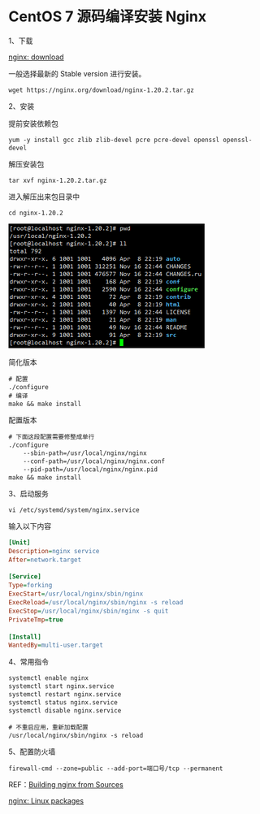 # CentOS 7  源码编译安装 Nginx

1、下载

[nginx: download](https://nginx.org/en/download.html)

一般选择最新的 Stable version 进行安装。

```
wget https://nginx.org/download/nginx-1.20.2.tar.gz
```

2、安装

提前安装依赖包

```shell
yum -y install gcc zlib zlib-devel pcre pcre-devel openssl openssl-devel
```

解压安装包

```shell
tar xvf nginx-1.20.2.tar.gz
```

进入解压出来包目录中

```
cd nginx-1.20.2
```

![image-20220408222231821](CentOS7-nginx.assets/image-20220408222231821.png)

简化版本

```shell
# 配置
./configure
# 编译
make && make install
```

配置版本

```shell
# 下面这段配置需要修整成单行
./configure 
	--sbin-path=/usr/local/nginx/nginx 
	--conf-path=/usr/local/nginx/nginx.conf 
	--pid-path=/usr/local/nginx/nginx.pid
make && make install
```

3、启动服务

```shell
vi /etc/systemd/system/nginx.service
```

输入以下内容

```ini
[Unit]
Description=nginx service
After=network.target

[Service]
Type=forking
ExecStart=/usr/local/nginx/sbin/nginx
ExecReload=/usr/local/nginx/sbin/nginx -s reload
ExecStop=/usr/local/nginx/sbin/nginx -s quit
PrivateTmp=true

[Install]
WantedBy=multi-user.target
```

4、常用指令

```shell
systemctl enable nginx
systemctl start nginx.service
systemctl restart nginx.service
systemctl status nginx.service
systemctl disable nginx.service

# 不重启应用，重新加载配置
/usr/local/nginx/sbin/nginx -s reload
```

5、配置防火墙

```shell
firewall-cmd --zone=public --add-port=端口号/tcp --permanent
```





REF：[Building nginx from Sources](https://nginx.org/en/docs/configure.html)

[nginx: Linux packages](https://nginx.org/en/linux_packages.html#RHEL-CentOS)
